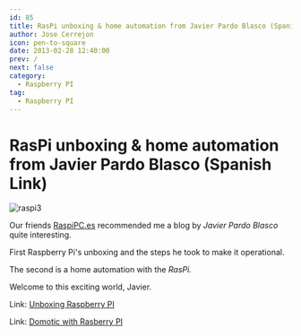 ```yaml
---
id: 85
title: RasPi unboxing & home automation from Javier Pardo Blasco (Spanish Link)
author: Jose Cerrejon
icon: pen-to-square
date: 2013-02-28 12:40:00
prev: /
next: false
category:
  - Raspberry PI
tag:
  - Raspberry PI
---
```


# RasPi unboxing & home automation from Javier Pardo Blasco (Spanish Link)

![raspi3](/images/01_RaspberryPi.jpg)

Our friends [RaspiPC.es](http://raspipc.es) recommended me a blog by *Javier Pardo Blasco* quite interesting.

First Raspberry Pi's unboxing and the steps he took to make it operational.

The second is a home automation with the *RasPi.*

Welcome to this exciting world, Javier.

Link: [Unboxing Raspberry PI](http://jpardobl.com/2013/02/20/abriendo-mi-rasberry-pi/)

Link: [Domotic with Rasberry PI](http://jpardobl.com/2013/02/25/domotica-con-la-rasberry-pi/)